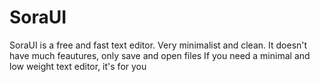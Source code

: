 # SoraUI
SoraUI is a free and fast text editor. Very minimalist and clean.
It doesn't have much feautures, only save and open files
If you need a minimal and low weight text editor, it's for you

